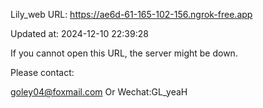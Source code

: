 Lily_web URL: https://ae6d-61-165-102-156.ngrok-free.app

Updated at: 2024-12-10 22:39:28

If you cannot open this URL, the server might be down.

Please contact: 

goley04@foxmail.com Or Wechat:GL_yeaH